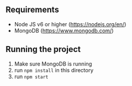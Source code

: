 ## Requirements

* Node JS v6 or higher (https://nodejs.org/en/)
* MongoDB (https://www.mongodb.com/)

## Running the project

1. Make sure MongoDB is running
2. run `npm install` in this directory
3. run `npm start`